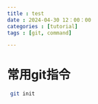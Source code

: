 ```yaml
---
title : test
date : 2024-04-30 12：00：00
categories : [tutorial]
tags : [git, command]

---
```

# 常用git指令

```bash
 git init
```
